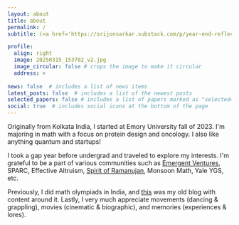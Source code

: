 ```yaml
---
layout: about
title: about
permalink: /
subtitle: (<a href='https://srijonsarkar.substack.com/p/year-end-reflections'>new post!</a>) Microblogging at <a href='https://twitter.com/srijonrick'>Twitter</a> and seasonal writing at <a href='https://srijonsarkar.substack.com/'>Substack</a>.

profile:
  align: right
  image: 20250315_153702_v2.jpg
  image_circular: false # crops the image to make it circular
  address: >
    
news: false  # includes a list of news items
latest_posts: false  # includes a list of the newest posts
selected_papers: false # includes a list of papers marked as "selected={true}"
social: true  # includes social icons at the bottom of the page
---
```


Originally from Kolkata India, I started at Emory University fall of 2023. I'm majoring in math with a focus on protein design and oncology. I also like anything quantum and startups!

I took a gap year before undergrad and traveled to explore my interests. I'm grateful to be a part of various communities such as [Emergent Ventures](https://marginalrevolution.com/marginalrevolution/2023/08/emergent-ventures-india-cohort-five.html), SPARC, Effective Altruism, [Spirit of Ramanujan](https://www.templetonworldcharity.org/blog/finding-todays-ramanujans-spirit-ramanujan-stem-talent-initiative), Monsoon Math, Yale YGS, etc.

Previously, I did math olympiads in India, and [this](https://srijonsarkar.wordpress.com) was my old blog with content around it. Lastly, I very much appreciate movements (dancing & grappling), movies (cinematic & biographic), and memories (experiences & lores).

